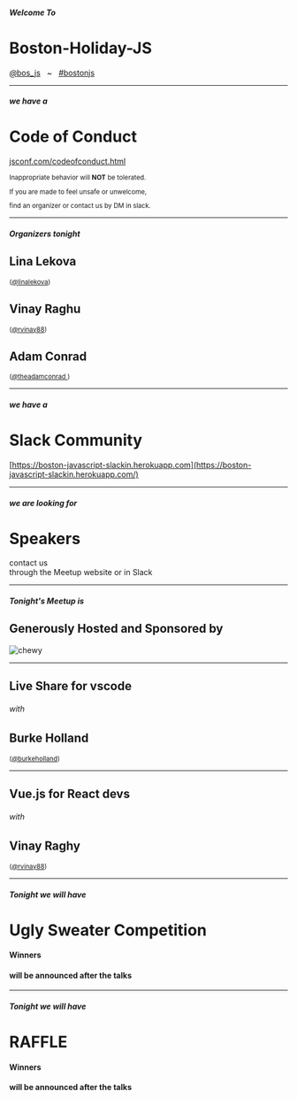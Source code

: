 <!-- .slide: class="bigslide" -->

#### _Welcome To_

# Boston-Holiday-JS

[<em>@</em>bos_js](https://twitter.com/bos_js)  &nbsp; ~ &nbsp; [<em>#</em>bostonjs](https://twitter.com/search?q=%23bostonjs&src=typd)

---

#### _we have a_

# Code of Conduct

[jsconf.com/codeofconduct.html](http://jsconf.com/codeofconduct.html)
<small>

Inappropriate behavior will **NOT** be tolerated.

If you are made to feel unsafe or unwelcome,

find an organizer or contact us by DM in slack.

</small>

---

#### _Organizers tonight_

## Lina Lekova 
<small>([<em>@</em>linalekova](https://twitter.com/linalekova))</small>

## Vinay Raghu
<small>([<em>@</em>rvinay88](https://twitter.com/rvinay88))</small>

## Adam Conrad
<small>([<em>@</em>theadamconrad ](https://twitter.com/theadamconrad ))</small>

---

#### _we have a_

# Slack Community

[https://boston-javascript-slackin.herokuapp.com](https://boston-javascript-slackin.herokuapp.com/)

---

#### _we are looking for_

# Speakers

contact us <br/>
through the Meetup website or in Slack

---

#### _Tonight's Meetup is_
## Generously Hosted and Sponsored by

![chewy](http://itp16.itpalooza.com/wp-content/uploads/2016/07/chewy-logo.png)

---

## Live Share for vscode

###### _with_

## Burke Holland

<small>([<em>@</em>burkeholland](https://twitter.com/burkeholland))</small>

---

## Vue.js for React devs

###### _with_

## Vinay Raghy

<small>([<em>@</em>rvinay88](https://twitter.com/rvinay88))</small>

---

#### _Tonight we will have_

# Ugly Sweater Competition

#### Winners

#### will be announced after the talks

---

#### _Tonight we will have_

# RAFFLE

#### Winners

#### will be announced after the talks


